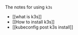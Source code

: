 The notes for using `k3s` 

- [[what is k3s]] 
- [[How to install k3s]]
- [[kubeconfig post k3s install]]